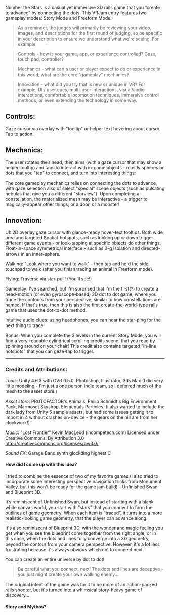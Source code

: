 Number the Stars is a casual yet immersive 3D rails game that you “create to advance” by connecting the dots. This VRJam entry features two gameplay modes: Story Mode and Freeform Mode. 

> As a reminder, the judges will primarily be reviewing your video, images, and descriptions for the first round of judging, so be specific in your description to ensure we understand what we're seeing. For example:

>Controls - how is your game, app, or experience controlled? Gaze, touch pad, controller?

>Mechanics - what can a user or player expect to do or experience in this world; what are the core “gameplay” mechanics?

>Innovation - what did you try that is new or unique in VR? For example, UI / user cues, multi-user interactions, visual/audio interactions, comfortable locomotion techniques, immersive control methods, or even extending the technology in some way.

## Controls: 
Gaze cursor via overlay with "tooltip" or helper text hovering about cursor. Tap to action.  

## Mechanics:
The user rotates their head, then aims (with a gaze cursor that may show a helper-tooltip) and taps to interact with in-game objects - mostly spheres or dots that you "tap" to connect, and turn into interesting things:  

The core gameplay mechanics relies on connecting the dots to advance, with gaze selection also of select "special" scene objects (such as pulsating nebulas that give you a different "starview"). Upon completing a constellation, the materialized mesh may be interactive - a trigger to magically-appear other things, or a door, or a monster!

## Innovation: 
UI: 2D overlay gaze cursor with glance-ready hover-text tooltips. Both wide area and targeted Spatial-hotspots, such as looking up or down trigger different game events - or look-tapping at specific objects do other things. Float-in-space symmetrical interface - such as 0-g isolation and directed-arrows in an inner-sphere.

Walking: "Look where you want to walk" - then tap and hold the side touchpad to walk (after you finish tracing an animal in Freeform mode). 

Flying: Traverse via star-pull! (You'll see!) 

Gameplay: I've searched, but I'm surprised that I'm the first(?) to create a head-motion (or even gyroscope-based) 3D dot to dot game, where you trace the contours from your perspective, similar to how constellations are named. If that's true, then this is also the first create-the-world-type rails game that uses the dot-to-dot method. 

Intuitive audio clues: using headphones, you can hear the star-ping for the next thing to trace

Bonus: When you complete the 3 levels in the current Story Mode, you will find a very-readable cylindrical scrolling credits scene, that you read by spinning around on your chair! This credit also contains targeted "in-line hotspots" that you can geze-tap to trigger. 


---
  


### Credits and Attributions: 

*Tools*: Unity 4.6.3 with OVR 0.5.0. Photoshop, Illustrator, 3ds Max (I did very little modeling - I'm just a one person indie team, so I deferred much of the mesh to the asset store:) 

*Asset store*: PROTOFACTOR's Animals, Philip Schmidt's Big Environment Pack, Marmoset Skyshop, Elementals Particles. (I also wanted to include the dark lady from Unity 5 sample assets, but had some issues getting it to import in 4 without crashes on-device - the gears on the hill are from her clockwork!) 

*Music*: "Lost Frontier" Kevin MacLeod (incompetech.com) Licensed under Creative Commons: By Attribution 3.0 http://creativecommons.org/licenses/by/3.0/

*Sound FX*: Garage Band synth glockding highest C

#### How did I come up with this idea? 

I tried to combine the essence of two of my favorite games (I also tried to incorporate some interesting perspective navigation tricks from Monument Valley, but this won't be ready for the game jam build) - Unfinished Swan and Blueprint 3D.

It’s reminiscent of Unfinished Swan, but instead of starting with a blank white canvas world, you start with “stars” that you connect to form the outlines of game geometry. When each item is “traced”, it turns into a more realistic-looking game geometry, that the player can advance along. 

It's also reminiscent of Blueprint 3D, with the wonder and magic feeling you get when you see the blueprint come together from the right angle, or in this case, when the dots and lines fully converge into a 3D geometry, beyond the contour from your camera perspective. However, it's a lot less frustrating because it's always obvious which dot to connect next. 

You can create an entire universe by dot to dot! 

> Be careful what you connect, next! The dots and lines are deceptive - you just might create your own walking enemy...

The original intent of the game was for it to be more of an action-packed rails shooter, but it's turned into a whimsical story-heavy game of discovery...

#### Story and Mythos?






